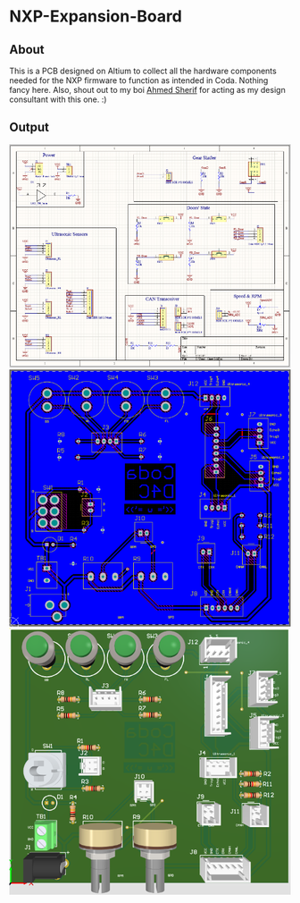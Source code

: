 # NXP-Expansion-Board

## About
This is a PCB designed on Altium to collect all the hardware components needed for the NXP firmware to function as intended in Coda. Nothing fancy here. Also, shout out to my boi [Ahmed Sherif](https://github.com/Ahmed0Sherif) for acting as my design consultant with this one. :)

## Output
![](./README_Assets/sch.png)
![](./README_Assets/pcb.png)
![](./README_Assets/pcb_3d.png)
